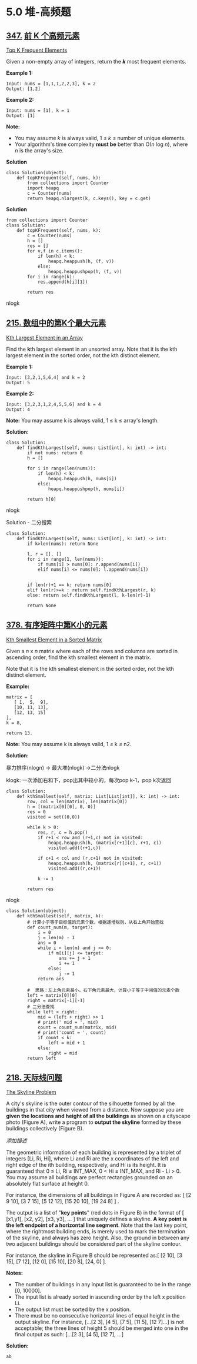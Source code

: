 # 5.0 堆-高频题

## [**347.**](https://leetcode-cn.com/problems/top-k-frequent-elements/) [**前 K 个高频元素**](https://leetcode-cn.com/problems/top-k-frequent-elements/solution/qian-k-ge-gao-pin-yuan-su-by-leetcode/) <a id="347.-%E5%89%8D-K-%E4%B8%AA%E9%AB%98%E9%A2%91%E5%85%83%E7%B4%A0"></a>

[Top K Frequent Elements](https://leetcode.com/problems/top-k-frequent-elements/)

Given a non-empty array of integers, return the _**k**_ most frequent elements.

**Example 1:**

```text
Input: nums = [1,1,1,2,2,3], k = 2
Output: [1,2]
```

**Example 2:**

```text
Input: nums = [1], k = 1
Output: [1]
```

**Note:**

* You may assume _k_ is always valid, 1 ≤ _k_ ≤ number of unique elements.
* Your algorithm's time complexity **must be** better than O\(_n_ log _n_\), where _n_ is the array's size.

**Solution**

```text
class Solution(object):
    def topKFrequent(self, nums, k):
        from collections import Counter
        import heapq
        c = Counter(nums)
        return heapq.nlargest(k, c.keys(), key = c.get)
```

**Solution**

```text
from collections import Counter
class Solution:
    def topKFrequent(self, nums, k):
        c = Counter(nums)
        h = []
        res = []
        for v,f in c.items():
            if len(h) < k:
                heapq.heappush(h, (f, v))
            else:
                heapq.heappushpop(h, (f, v))
        for i in range(k):
            res.append(h[i][1])
            
        return res
```

nlogk

## [**215. 数组中的第K个最大元素**](https://leetcode-cn.com/problems/kth-largest-element-in-an-array/) <a id="215.-%E6%95%B0%E7%BB%84%E4%B8%AD%E7%9A%84%E7%AC%ACK%E4%B8%AA%E6%9C%80%E5%A4%A7%E5%85%83%E7%B4%A0"></a>

[Kth Largest Element in an Array](https://leetcode.com/problems/kth-largest-element-in-an-array/)

Find the **k**th largest element in an unsorted array. Note that it is the kth largest element in the sorted order, not the kth distinct element.

**Example 1:**

```text
Input: [3,2,1,5,6,4] and k = 2
Output: 5
```

**Example 2:**

```text
Input: [3,2,3,1,2,4,5,5,6] and k = 4
Output: 4
```

**Note:** You may assume k is always valid, 1 ≤ k ≤ array's length.

**Solution:**

```text
class Solution:
    def findKthLargest(self, nums: List[int], k: int) -> int:
        if not nums: return 0
        h = []
        
        for i in range(len(nums)):
            if len(h) < k:
                heapq.heappush(h, nums[i])
            else:
                heapq.heappushpop(h, nums[i])
                
        return h[0]
```

nlogk

Solution - 二分搜索

```text
class Solution:
    def findKthLargest(self, nums: List[int], k: int) -> int:
        if k>len(nums): return None
        
        l, r = [], []
        for i in range(1, len(nums)):
            if nums[i] > nums[0]: r.append(nums[i])
            elif nums[i] <= nums[0]: l.append(nums[i])
                
        
        if len(r)+1 == k: return nums[0]
        elif len(r)>=k : return self.findKthLargest(r, k)
        else: return self.findKthLargest(l, k-len(r)-1)
            
        return None
```

## [**378. 有序矩阵中第K小的元素**](https://leetcode-cn.com/problems/kth-smallest-element-in-a-sorted-matrix/) <a id="378.-%E6%9C%89%E5%BA%8F%E7%9F%A9%E9%98%B5%E4%B8%AD%E7%AC%ACK%E5%B0%8F%E7%9A%84%E5%85%83%E7%B4%A0"></a>

[Kth Smallest Element in a Sorted Matrix](https://leetcode.com/problems/kth-smallest-element-in-a-sorted-matrix/)

Given a _n_ x _n_ matrix where each of the rows and columns are sorted in ascending order, find the kth smallest element in the matrix.

Note that it is the kth smallest element in the sorted order, not the kth distinct element.

**Example:**

```text
matrix = [
   [ 1,  5,  9],
   [10, 11, 13],
   [12, 13, 15]
],
k = 8,

return 13.
```

**Note:** You may assume k is always valid, 1 ≤ k ≤ n2.

**Solution:**

暴力排序\(nlogn\) -&gt; 最大堆\(nlogk\) -&gt;二分法nlogk

klogk: 一次添加右和下，pop出其中较小的，每次pop k-1，pop k次返回

```text
class Solution:
    def kthSmallest(self, matrix: List[List[int]], k: int) -> int:
        row, col = len(matrix), len(matrix[0])
        h = [(matrix[0][0], 0, 0)]
        res = 0
        visited = set((0,0))
        
        while k > 0:
            res, r, c = h.pop()
            if r+1 < row and (r+1,c) not in visited:
                heapq.heappush(h, (matrix[r+1][c], r+1, c))
                visited.add((r+1,c))
            
            if c+1 < col and (r,c+1) not in visited:
                heapq.heappush(h, (matrix[r][c+1], r, c+1))
                visited.add((r,c+1))
    
            k -= 1
            
        return res
```

nlogk

```text
class Solution(object):
    def kthSmallest(self, matrix, k):
        # 计算小于等于目标值的元素个数，根据递增规则，从右上角开始查找
        def count_num(m, target):
            i = 0
            j = len(m) - 1
            ans = 0
            while i < len(m) and j >= 0:
                if m[i][j] <= target:
                    ans += j + 1
                    i += 1
                else:
                    j -= 1
            return ans
        
        #  思路：左上角元素最小，右下角元素最大，计算小于等于中间值的元素个数
        left = matrix[0][0]
        right = matrix[-1][-1]
        # 二分法查找
        while left < right:
            mid = (left + right) >> 1
            # print(' mid = ', mid)
            count = count_num(matrix, mid)
            # print('count = ', count)
            if count < k:
                left = mid + 1
            else:
                right = mid
        return left
```

## [**218. 天际线问题**](https://leetcode-cn.com/problems/the-skyline-problem/) <a id="218.-%E5%A4%A9%E9%99%85%E7%BA%BF%E9%97%AE%E9%A2%98"></a>

[The Skyline Problem](https://leetcode.com/problems/the-skyline-problem/)

A city's skyline is the outer contour of the silhouette formed by all the buildings in that city when viewed from a distance. Now suppose you are **given the locations and height of all the buildings** as shown on a cityscape photo \(Figure A\), write a program to **output the skyline** formed by these buildings collectively \(Figure B\).

 _添加描述_

The geometric information of each building is represented by a triplet of integers \[Li, Ri, Hi\], where Li and Ri are the x coordinates of the left and right edge of the ith building, respectively, and Hi is its height. It is guaranteed that 0 ≤ Li, Ri ≤ INT\_MAX, 0 &lt; Hi ≤ INT\_MAX, and Ri - Li &gt; 0. You may assume all buildings are perfect rectangles grounded on an absolutely flat surface at height 0.

For instance, the dimensions of all buildings in Figure A are recorded as: \[ \[2 9 10\], \[3 7 15\], \[5 12 12\], \[15 20 10\], \[19 24 8\] \] .

The output is a list of "**key points**" \(red dots in Figure B\) in the format of \[ \[x1,y1\], \[x2, y2\], \[x3, y3\], ... \] that uniquely defines a skyline. **A key point is the left endpoint of a horizontal line segment**. Note that the last key point, where the rightmost building ends, is merely used to mark the termination of the skyline, and always has zero height. Also, the ground in between any two adjacent buildings should be considered part of the skyline contour.

For instance, the skyline in Figure B should be represented as:\[ \[2 10\], \[3 15\], \[7 12\], \[12 0\], \[15 10\], \[20 8\], \[24, 0\] \].

**Notes:**

* The number of buildings in any input list is guaranteed to be in the range \[0, 10000\].
* The input list is already sorted in ascending order by the left x position Li.
* The output list must be sorted by the x position.
* There must be no consecutive horizontal lines of equal height in the output skyline. For instance, \[...\[2 3\], \[4 5\], \[7 5\], \[11 5\], \[12 7\]...\] is not acceptable; the three lines of height 5 should be merged into one in the final output as such: \[...\[2 3\], \[4 5\], \[12 7\], ...\]

**Solution:**

```text
ab
```

